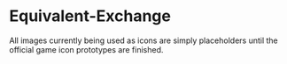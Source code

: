 # Equivalent-Exchange
All images currently being used as icons are simply placeholders until the official game icon prototypes are finished. 
